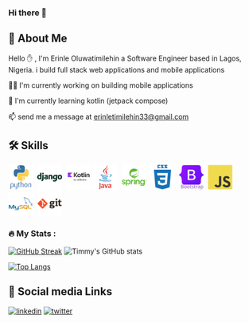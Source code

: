 ### Hi there 👋

<!--
**timmySpark/timmySpark** is a ✨ _special_ ✨ repository because its `README.md` (this file) appears on your GitHub profile.

Here are some ideas to get you started:

- 🔭 I’m currently working on ...
- 🌱 I’m currently learning ...
- 👯 I’m looking to collaborate on ...
- 🤔 I’m looking for help with ...
- 💬 Ask me about ...
- 📫 How to reach me: ...
- 😄 Pronouns: ...
- ⚡ Fun fact: ...
-->

## 🚀 About Me
Hello ✋ , I'm Erinle Oluwatimilehin a Software Engineer based in Lagos, Nigeria.
i build full stack web applications and mobile applications

👩‍💻 I'm currently working on building mobile applications

🧠 I'm currently learning kotlin (jetpack compose)

📫 send me a message at erinletimilehin33@gmail.com

## 🛠 Skills 
  <div>
  <img src="https://github.com/devicons/devicon/blob/master/icons/python/python-original-wordmark.svg" title="Python" width="50" height="50"/>&nbsp;
  <img src="https://github.com/devicons/devicon/blob/master/icons/django/django-plain-wordmark.svg" title="Django" width="50" height="50"/>&nbsp;
  <img src="https://github.com/devicons/devicon/blob/master/icons/kotlin/kotlin-original-wordmark.svg" title="Kotlin" width="50" height="50"/>
  <img src="https://github.com/devicons/devicon/blob/master/icons/java/java-original-wordmark.svg" title="Java" alt="Java" width="50" height="50"/>&nbsp;
  <img src="https://github.com/devicons/devicon/blob/master/icons/spring/spring-original-wordmark.svg" title="Spring" alt="Spring" width="50" height="50"/>&nbsp;
  <img src="https://github.com/devicons/devicon/blob/master/icons/css3/css3-plain-wordmark.svg"  title="CSS3" alt="CSS" width="50" height="50"/>&nbsp;
  <img src="https://github.com/devicons/devicon/blob/master/icons/bootstrap/bootstrap-original-wordmark.svg" title="Bootstrap" width="50" height="50">&nbsp;
  <img src="https://github.com/devicons/devicon/blob/master/icons/javascript/javascript-original.svg" title="JavaScript" alt="JavaScript" width="50" height="50"/> &nbsp;
  <img src="https://github.com/devicons/devicon/blob/master/icons/mysql/mysql-original-wordmark.svg" title="MySQL"  alt="MySQL" width="50" height="50"/>&nbsp;
  <img src="https://github.com/devicons/devicon/blob/master/icons/git/git-original-wordmark.svg" title="Git" alt="Git" width="50" height="50"/>
 </div>
 
 ### :fire: My Stats :
 [![GitHub Streak](https://streak-stats.demolab.com?user=timmySpark&theme=ayu-mirage)](https://git.io/streak-stats)
 ![Timmy's GitHub stats](https://github-readme-stats.vercel.app/api?username=timmySpark&show_icons=true&theme=ayu-mirage)
 
 [![Top Langs](https://github-readme-stats.vercel.app/api/top-langs/?username=timmySpark&layout=compact&theme=ayu-mirage)](https://github.com/anuraghazra/github-readme-stats)
 

## 🔗 Social media Links
[![linkedin](https://img.shields.io/badge/linkedin-0A66C2?style=for-the-badge&logo=linkedin&logoColor=white)](https://www.linkedin.com/in/erinle-timilehin-2a241b1b0)
[![twitter](https://img.shields.io/badge/twitter-1DA1F2?style=for-the-badge&logo=twitter&logoColor=white)](https://twitter.com/timmy__spark)

